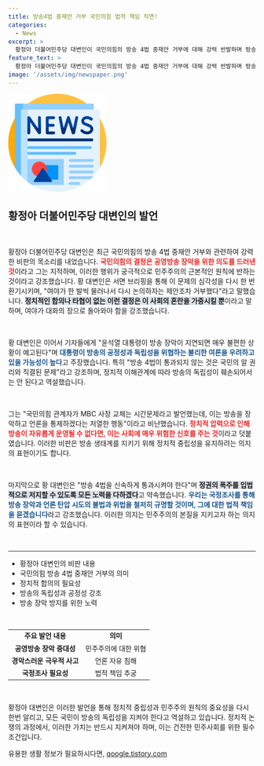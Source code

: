 ```yaml
---
title: 방송4법 중재안 거부 국민의힘 법적 책임 직면!
categories:
  - News
excerpt: >
  황정아 더불어민주당 대변인이 국민의힘의 방송 4법 중재안 거부에 대해 강력 반발하며 방송장악 우려를 경고했다. 그는 정부와 여당의 폭주를 저지할 법적 책임을 추궁할 것이라고 주장했다. 클릭하고 진실을 확인하세요!
feature_text: >
  황정아 더불어민주당 대변인이 국민의힘의 방송 4법 중재안 거부에 대해 강력 반발하며 방송장악 우려를 경고했다. 그는 정부와 여당의 폭주를 저지할 법적 책임을 추궁할 것이라고 주장했다. 클릭하고 진실을 확인하세요!
image: '/assets/img/newspaper.png'
---
```


<p><img src="/assets/img/newspaper.png" alt="kimp 속보" /></p>

<h2 data-ke-size="size26">황정아 더불어민주당 대변인의 발언</h2>

<p data-ke-size="size16">&nbsp;</p>

<p>황정아 더불어민주당 대변인은 최근 국민의힘의 방송 4법 중재안 거부와 관련하여 강력한 비판의 목소리를 내었습니다. <b><span style="color: #ee2323;">국민의힘의 결정은 공영방송 장악을 위한 의도를 드러낸 것</span></b>이라고 그는 지적하며, 이러한 행위가 궁극적으로 민주주의의 근본적인 원칙에 반하는 것이라고 강조했습니다. 황 대변인은 서면 브리핑을 통해 이 문제의 심각성을 다시 한 번 환기시키며, "여야가 한 발씩 물러나서 다시 논의하자는 제안조차 거부했다"라고 말했습니다. <b><span style="background-color: #21538527;">정치적인 합의나 타협이 없는 이런 결정은 이 사회의 혼란을 가중시킬 뿐</span></b>이라고 말하며, 여야가 대화의 장으로 돌아와야 함을 강조했습니다. </p>

<p data-ke-size="size16">&nbsp;</p>

<p>황 대변인은 이어서 기자들에게 "윤석열 대통령이 방송 장악이 지연되면 매우 불편한 상황이 예고된다"며 <b><span style="color: #1a5490;">대통령이 방송의 공정성과 독립성을 위협하는 불리한 여론을 우려하고 있을 가능성이 높다</span></b>고 주장했습니다. 특히 "방송 4법이 통과되지 않는 것은 국민의 알 권리와 직결된 문제"라고 강조하며, 정치적 이해관계에 따라 방송의 독립성이 훼손되어서는 안 된다고 역설했습니다. </p>

<p data-ke-size="size16">&nbsp;</p>

<p>그는 "국민의힘 관계자가 MBC 사장 교체는 시간문제라고 발언했는데, 이는 방송을 장악하고 언론을 통제하겠다는 저열한 행동"이라고 비난했습니다. <b><span style="color: #ee2323;">정치적 압력으로 인해 방송이 자유롭게 운영될 수 없다면, 이는 사회에 매우 위험한 신호를 주는 것</span></b>이라고 덧붙였습니다. 이러한 비판은 방송 생태계를 지키기 위해 정치적 중립성을 유지하려는 의지의 표현이기도 합니다. </p>

<p data-ke-size="size16">&nbsp;</p>

<p>마지막으로 황 대변인은 "방송 4법을 신속하게 통과시켜야 한다"며 <b><span style="background-color: #21538527;">정권의 폭주를 입법적으로 저지할 수 있도록 모든 노력을 다하겠다</span></b>고 약속했습니다. <b><span style="color: #1a5490;">우리는 국정조사를 통해 방송 장악과 언론 탄압 시도의 불법과 위법을 철저히 규명할 것이며, 그에 대한 법적 책임을 묻겠습니다</span></b>라고 강조했습니다. 이러한 의지는 민주주의의 본질을 지키고자 하는 의지의 표현이라 할 수 있습니다. </p>

<p data-ke-size="size16">&nbsp;</p>

<hr>

<ul>
  <li>황정아 대변인의 비판 내용</li>
  <li>국민의힘 방송 4법 중재안 거부의 의미</li>
  <li>정치적 합의의 필요성</li>
  <li>방송의 독립성과 공정성 강조</li>
  <li>방송 장악 방지를 위한 노력</li>
</ul>

<p data-ke-size="size16">&nbsp;</p>

<table style="width: 100%; border-collapse:collapse;">
  <tr>
    <td style="text-align: center; height: 17px;"><b>주요 발언 내용</b></td>
    <td style="text-align: center; height: 17px;"><b>의미</b></td>
  </tr>
  <tr>
    <td style="text-align: center; height: 17px;"><b>공영방송 장악 중대성</b></td>
    <td style="text-align: center; height: 17px;">민주주의에 대한 위협</td>
  </tr>
  <tr>
    <td style="text-align: center; height: 17px;"><b>경악스러운 극우적 사고</b></td>
    <td style="text-align: center; height: 17px;">언론 자유 침해</td>
  </tr>
  <tr>
    <td style="text-align: center; height: 17px;"><b>국정조사 필요성</b></td>
    <td style="text-align: center; height: 17px;">법적 책임 추궁</td>
  </tr>
</table>

<p data-ke-size="size16">&nbsp;</p> 

<p>황정아 대변인은 이러한 발언을 통해 정치적 중립성과 민주주의 원칙의 중요성을 다시 한번 알리고, 모든 국민이 방송의 독립성을 지켜야 한다고 역설하고 있습니다. 정치적 논쟁의 과정에서, 이러한 가치는 반드시 지켜져야 하며, 이는 건전한 민주사회를 위한 필수 조건입니다.</p>
유용한 생활 정보가 필요하시다면, <a href="https://qoogle.tistory.com" rel="dofollow">qoogle.tistory.com</a>


